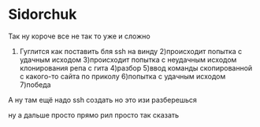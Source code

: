 # Sidorchuk
Так ну короче все не так то уже и сложно
1) Гуглится как поставить бля ssh на винду
2)происходит попытка с удачным исходом
3)происходит попытка с неудачным исходом клонирования репа с гита
4)разбор
5)ввод команды скопированной с какого-то сайта по приколу
6)попытка с удачным исходом
7)победа

А ну там ещё надо ssh создать но это изи разберешься

ну а дальше просто прямо рил просто так сказать